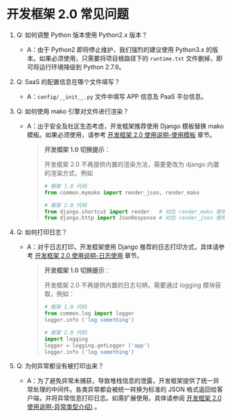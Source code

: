 # 开发框架 2.0 常见问题

1. Q: 如何调整 Python 版本使用 Python2.x 版本？

   - A：由于 Python2 即将停止维护，我们强烈的建议使用 Python3.x 的版本。如果必须使用，只需要将项目根路径下的 `runtime.txt` 文件删掉，即可将运行环境降级到 Python 2.7.9。

2. Q: SaaS 的配置信息在哪个文件填写？

   - A：`config/__init__.py` 文件中填写 APP 信息及 PaaS 平台信息。

3. Q: 如何使用 mako 引擎对文件进行渲染？

   - A：出于安全及社区生态考虑，开发框架推荐使用 Django 模板替换 mako 模板。如果必须使用，请参考 [开发框架 2.0 使用说明-使用模板](./framework2.md#使用模板) 章节。

     > **开发框架 1.0 切换提示**：
     >
     > 开发框架 2.0 不再提供内置的渲染方法，需要更改为 django 内置的渲染方式，例如
     > ```python
     > # 框架 1.0 代码
     > from common.mymako import render_json, render_mako
     >
     > # 框架 2.0 代码
     > from django.shortcut import render   # 对应 render_mako 使用
     > from django.http import JsonResponse # 对应 render_json 使用
     > ```

4. Q: 如何打印日志？

   - A：对于日志打印，开发框架使用 Django 推荐的日志打印方式，具体请参考 [开发框架 2.0 使用说明-日志使用](./framework2.md#日志使用) 章节。

     > **开发框架 1.0 切换提示**：
     >
     > 开发框架 2.0 不再提供内置的日志句柄，需要通过 logging 模块获取，例如：
     >
     > ```python
     > # 框架 1.0 代码
     > from common.log import logger
     > logger.info ('log something')
     >
     > # 框架 2.0 代码
     > import logging
     > logger = logging.getLogger ('app')
     > logger.info ('log something')
     > ```

5. Q: 为何异常都没有被打印出来？

   - A：为了避免异常未捕获，导致堆栈信息的泄露，开发框架提供了统一异常处理的中间件。各类异常都会被统一转换为标准的 JSON 格式返回给客户端，并将异常信息打印日志。如需扩展使用，具体请参阅 [开发框架 2.0 使用说明-异常类型介绍)](./framework2.md#异常类型介绍) 。
